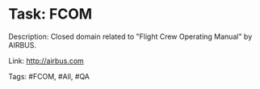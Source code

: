 Task: FCOM
=============
Description: Closed domain related to "Flight Crew Operating Manual" by AIRBUS.

Link: http://airbus.com

Tags: #FCOM, #All, #QA

